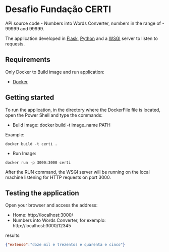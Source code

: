 # Desafio Fundação CERTI
API source code - Numbers into Words Converter, numbers in the range of - 99999 and 99999. 

The application developed in [Flask](https://flask.palletsprojects.com/en/1.1.x/), [Python](https://docs.python.org/3/) and a [WSGI](https://www.fullstackpython.com/wsgi-servers.html) server to listen to requests.

## Requirements

Only Docker to Build image and run application:

- [Docker](https://docs.docker.com/docker-for-windows/install/)


## Getting started

To run the application, in the directory where the DockerFile file is located, open the Power Shell and type the commands:

- Build Image:
docker build -t image_name PATH
  
Example:
```
docker build -t certi .

```

- Run Image:
```
docker run -p 3000:3000 certi
```
After the RUN command, the WSGI server will be running on the local machine listening for HTTP requests on port 3000.



## Testing the application
Open your browser and access the address:

- Home: http://localhost:3000/
- Numbers into Words Converter, for exemplo: http://localhost:3000/12345

results:
```json
{"extenso":"doze mil e trezentos e quarenta e cinco"}
```
